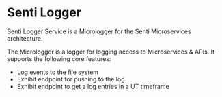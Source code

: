 # Senti Logger
Senti Logger Service is a Micrologger for the Senti Microservices architecture.

The Micrologger is a logger for logging access to Microservices & APIs. It supports the following core features: 

- Log events to the file system
- Exhibit endpoint for pushing to the log
- Exhibit endpoint to get a log entries in a UT timeframe

